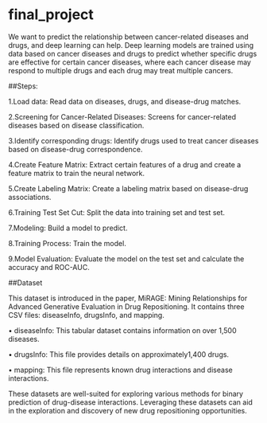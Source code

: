 # final_project
We want to predict the relationship between cancer-related diseases and drugs, and deep learning can help. Deep learning models are trained using data based on cancer diseases and drugs to predict whether specific drugs are effective for certain cancer diseases, where each cancer disease may respond to multiple drugs and each drug may treat multiple cancers.

##Steps:

1.Load data: Read data on diseases, drugs, and disease-drug matches.

2.Screening for Cancer-Related Diseases: Screens for cancer-related diseases based on disease classification.

3.Identify corresponding drugs: Identify drugs used to treat cancer diseases based on disease-drug correspondence.

4.Create Feature Matrix: Extract certain features of a drug and create a feature matrix to train the neural network.

5.Create Labeling Matrix: Create a labeling matrix based on disease-drug associations.

6.Training Test Set Cut: Split the data into training set and test set.

7.Modeling: Build a model to predict.

8.Training Process: Train the model.

9.Model Evaluation: Evaluate the model on the test set and calculate the accuracy and ROC-AUC.

##Dataset

This dataset is introduced in the paper, MiRAGE: Mining Relationships for Advanced Generative Evaluation in Drug Repositioning. It contains three CSV files: diseaseInfo, drugsInfo, and mapping.

•	diseaseInfo: This tabular dataset contains information on over 1,500 diseases.

•	drugsInfo: This file provides details on approximately1,400 drugs.

•	mapping: This file represents known drug interactions and disease interactions.

These datasets are well-suited for exploring various methods for binary prediction of drug-disease interactions. Leveraging these datasets can aid in the exploration and discovery of new drug repositioning opportunities.

